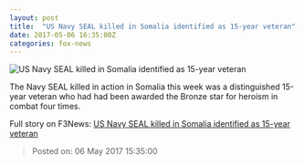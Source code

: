 ```yaml
---
layout: post
title:  "US Navy SEAL killed in Somalia identified as 15-year veteran"
date: 2017-05-06 16:35:00Z
categories: fox-news
---
```


![US Navy SEAL killed in Somalia identified as 15-year veteran](http://a57.foxnews.com/media2.foxnews.com/BrightCove/694940094001/2017/05/06/876/493/694940094001_5424419594001_5424412525001-vs.jpg?ve=1&tl=1)

The Navy SEAL killed in action in Somalia this week was a distinguished 15-year veteran who had had been awarded the Bronze star for heroism in combat four times.


Full story on F3News: [US Navy SEAL killed in Somalia identified as 15-year veteran](http://www.f3nws.com/n/qxnBpD)

> Posted on: 06 May 2017 15:35:00
